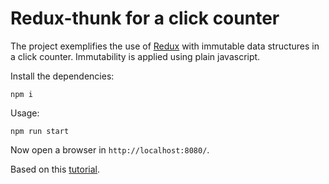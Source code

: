 # Redux-thunk for a click counter

The project exemplifies the use of [Redux](https://redux.js.org/) with immutable data structures in a click counter. Immutability is applied using plain javascript.

Install the dependencies:

    npm i

Usage:

    npm run start

Now open a browser in `http://localhost:8080/`.

Based on this [tutorial](https://www.youtube.com/watch?v=Lt4P9BKOPfI).
